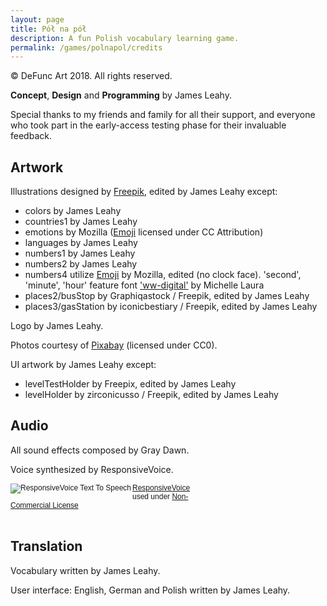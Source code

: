 ```yaml
---
layout: page
title: Pół na pół
description: A fun Polish vocabulary learning game.
permalink: /games/polnapol/credits
---
```


© DeFunc Art 2018. All rights reserved.

**Concept**, **Design** and **Programming** by James Leahy.

Special thanks to my friends and family for all their support, and everyone who took part in the early-access testing phase for their invaluable feedback.

## Artwork

Illustrations designed by [Freepik](https://freepik.com), edited by James Leahy except:
- colors by James Leahy
- countries1 by James Leahy
- emotions by Mozilla ([Emoji](https://github.com/mozilla/fxemoji/blob/gh-pages/LICENSE.md) licensed under CC Attribution)
- languages by James Leahy
- numbers1 by James Leahy
- numbers2 by James Leahy
- numbers4 utilize [Emoji](https://github.com/mozilla/fxemoji/blob/gh-pages/LICENSE.md) by Mozilla, edited (no clock face). 'second', 'minute', 'hour' feature font ['ww-digital'](http://www.dafont.com/de/ww-digital.font) by Michelle Laura
- places2/busStop by Graphiqastock / Freepik, edited by James Leahy
- places3/gasStation by iconicbestiary / Freepik, edited by James Leahy

Logo by James Leahy.

Photos courtesy of [Pixabay](https://pixabay.com/) (licensed under CC0).

UI artwork by James Leahy except:
- levelTestHolder by Freepix, edited by James Leahy
- levelHolder by zirconicusso / Freepik, edited by James Leahy

## Audio

All sound effects composed by Gray Dawn.

Voice synthesized by ResponsiveVoice.

<div style="width:300px;vertical-align:top;font-family: Arial;font-size:9pt;line-height: normal">
<a rel="license" href="//responsivevoice.org/"><img title="ResponsiveVoice Text To Speech" src="https://responsivevoice.org/wp-content/uploads/2014/08/120x31.png" style="float:left;padding-right:2px" /></a><span xmlns:dct="https://purl.org/dc/terms/" property="dct:title"><a href="//responsivevoice.org/" target="_blank" title="ResponsiveVoice Text To Speech">ResponsiveVoice</a></span> used under <a rel="license" href="https://creativecommons.org/licenses/by-nc-nd/4.0/" title="Creative Commons Attribution-NonCommercial-NoDerivatives 4.0 International License">Non-Commercial License</a></div>
<div style="clear:both;">&nbsp;</div>

## Translation

Vocabulary written by James Leahy.

User interface: English, German and Polish written by James Leahy.
